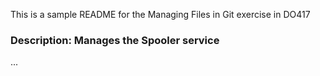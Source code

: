 This is a sample README for the Managing Files in Git exercise in DO417

### Description: Manages the Spooler  service

...
